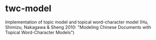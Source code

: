 # twc-model
Implementation of topic model and topical word-character model (Hu, Shimizu, Nakagawa &amp; Sheng 2010: "Modeling Chinese Documents with Topical Word-Character Models")
